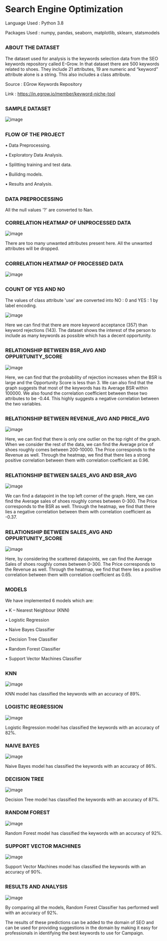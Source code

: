 # Search Engine Optimization

Language Used : Python 3.8

Packages Used : numpy, pandas, seaborn, matplotlib, sklearn, statsmodels

##
### ABOUT THE DATASET
The dataset used for analysis is the keywords selection data from the SEO keywords repository called E-Grow. In that dataset there are 500 keywords related to shoes. They include 21 attributes, 19 are numeric and “keyword” attribute alone is a string. This also includes a class attribute.

Source : EGrow Keywords Repository

Link : https://in.egrow.io/member/keyword-niche-tool

##
### SAMPLE DATASET
![image](https://user-images.githubusercontent.com/80042740/117948020-5fad6a00-b32e-11eb-9017-00afd89d8ed7.png)

##
### FLOW OF THE PROJECT
• Data Preprocessing.

• Exploratory Data Analysis.

• Splitting training and test data.

• Builidng models.

• Results and Analysis.

##
### DATA PREPROCESSING
All the null values '?' are converted to Nan.

### CORRELATION HEATMAP OF UNPROCESSED DATA
![image](https://user-images.githubusercontent.com/80042740/117949684-03e3e080-b330-11eb-8b7b-cb72250a3ed3.png)

There are too many unwanted attributes present here. All the unwanted attributes will be dropped.

##
### CORRELATION HEATMAP OF PROCESSED DATA
![image](https://user-images.githubusercontent.com/80042740/117949849-2d047100-b330-11eb-91b0-6a559ffb8a75.png)

##
### COUNT OF YES AND NO
The values of class attribute 'use' are converted into NO : 0 and YES : 1 by label encoding.

![image](https://user-images.githubusercontent.com/80042740/117950255-a00de780-b330-11eb-9d56-a007135127fa.png)

Here we can find that there are more keyword acceptance (357) than keyword rejections (143). The dataset shows the interest of the person to include as many keywords as possible which has a decent opportunity.

##
### RELATIONSHIP BETWEEN BSR_AVG AND OPPURTUNITY_SCORE
![image](https://user-images.githubusercontent.com/80042740/117950481-d9deee00-b330-11eb-9d58-4f12efe7fa91.png)

Here, we can find that the probability of rejection increases when the BSR is large and the Opportunity Score is less than 3. We can also find that the graph suggests that most of the keywords has its Average BSR within 100000. We also found the correlation coefficient between these two attributes to be -0.44. This highly suggests a negative correlation between the two variables.

##
### RELATIONSHIP BETWEEN REVENUE_AVG AND PRICE_AVG
![image](https://user-images.githubusercontent.com/80042740/117951338-b4061900-b331-11eb-978f-d1fca358569e.png)

Here, we can find that there is only one outlier on the top right of the graph. When we consider the rest of the data, we can find the Average price of shoes roughly comes between 200-10000. The Price corresponds to the Revenue as well. Through the heatmap, we find that there lies a strong positive correlation between them with correlation coefficient as 0.96.

##
### RELATIONSHIP BETWEEN SALES_AVG AND BSR_AVG
![image](https://user-images.githubusercontent.com/80042740/117951545-e57ee480-b331-11eb-90dd-5367f0a8ec1a.png)

We can find a datapoint in the top left corner of the graph. Here, we can find the Average sales of shoes roughly comes between 0-300. The Price corresponds to the BSR as well. Through the heatmap, we find that there lies a negative correlation between them with correlation coefficient as -0.37.

##
### RELATIONSHIP BETWEEN SALES_AVG AND OPPURTUNITY_SCORE
![image](https://user-images.githubusercontent.com/80042740/117951674-05160d00-b332-11eb-97b1-a4e5bbf7f115.png)

Here, by considering the scattered datapoints, we can find the Average Sales of shoes roughly comes between 0-300. The Price corresponds to the Revenue as well. Through the heatmap, we find that there lies a positive correlation between them with correlation coefficient as 0.65.

##
### MODELS
We have implemented 6 models which are:

• K – Nearest Neighbour (KNN)

• Logistic Regression

• Naive Bayes Classifier

• Decision Tree Classifier

• Random Forest Classifier

• Support Vector Machines Classifier

##
### KNN
![image](https://user-images.githubusercontent.com/80042740/117953021-5c68ad00-b333-11eb-97ef-fe7c4f51296e.png)

KNN model has classified the keywords with an accuracy of 89%.

### LOGISTIC REGRESSION
![image](https://user-images.githubusercontent.com/80042740/117953613-d0a35080-b333-11eb-947a-4f895829b74f.png)

Logistic Regression model has classified the keywords with an accuracy of 82%.

### NAIVE BAYES
![image](https://user-images.githubusercontent.com/80042740/117953732-f0d30f80-b333-11eb-8be1-2861f7e2fe82.png)

Naive Bayes model has classified the keywords with an accuracy of 86%.

### DECISION TREE
![image](https://user-images.githubusercontent.com/80042740/117953929-2841bc00-b334-11eb-8422-986dfc546030.png)

Decision Tree model has classified the keywords with an accuracy of 87%.

### RANDOM FOREST
![image](https://user-images.githubusercontent.com/80042740/117954106-50c9b600-b334-11eb-8ecc-9f8e74bf43c5.png)

Random Forest model has classified the keywords with an accuracy of 92%.

### SUPPORT VECTOR MACHINES
![image](https://user-images.githubusercontent.com/80042740/117954240-75be2900-b334-11eb-9075-597cca43c313.png)

Support Vector Machines model has classified the keywords with an accuracy of 90%.

##
### RESULTS AND ANALYSIS
![image](https://user-images.githubusercontent.com/80042740/117954591-cc2b6780-b334-11eb-9d1b-620e7143e4ac.png)

By comparing all the models, Random Forest Classifier has performed well with an accuracy of 92%. 

The results of these predictions can be added to the domain of SEO and can be used for providing suggestions in the domain by making it easy for professionals in identifying the best keywords to use for Campaign.
